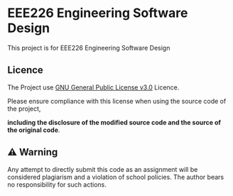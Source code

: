 # EEE226 Engineering Software Design
This project is for EEE226 Engineering Software Design

## Licence

The Project use [GNU General Public License v3.0](https://www.gnu.org/licenses/gpl-3.0.html) Licence.

Please ensure compliance with this license when using the source code of the project, 

**including the disclosure of the modified source code and the source of the original code**.

## ⚠️ Warning

Any attempt to directly submit this code as an assignment will be considered plagiarism and a violation of school policies. The author bears no responsibility for such actions.

